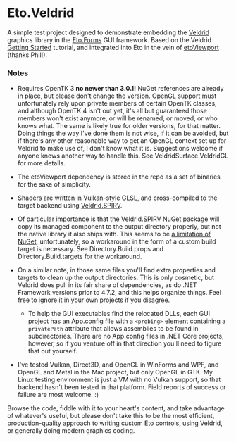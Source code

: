 
  Eto.Veldrid
  ===========

  A simple test project designed to demonstrate embedding the [Veldrid](https://veldrid.dev) graphics library in the [Eto.Forms](https://github.com/picoe/Eto) GUI framework. Based on the Veldrid [Getting Started](https://veldrid.dev/articles/getting-started/intro.html) tutorial, and integrated into Eto in the vein of [etoViewport](https://github.com/philstopford/etoViewport) (thanks Phil!).

  ### Notes
  - Requires OpenTK 3 **no newer than 3.0.1!** NuGet references are already in place, but please don't change the version. OpenGL support must unfortunately rely upon private members of certain OpenTK classes, and although OpenTK 4 isn't out yet, it's all but guaranteed those members won't exist anymore, or will be renamed, or moved, or who knows what. The same is likely true for older versions, for that matter. Doing things the way I've done them is not wise, if it can be avoided, but if there's any other reasonable way to get an OpenGL context set up for Veldrid to make use of, I don't know what it is. Suggestions welcome if anyone knows another way to handle this. See VeldridSurface.VeldridGL for more details.

  - The etoViewport dependency is stored in the repo as a set of binaries for the sake of simplicity.

  - Shaders are written in Vulkan-style GLSL, and cross-compiled to the target backend using [Veldrid.SPIRV](https://github.com/mellinoe/veldrid-spirv).
  
  - Of particular importance is that the Veldrid.SPIRV NuGet package will copy its managed component to the output directory properly, but not the native library it also ships with. This seems to be [a limitation of NuGet](https://stackoverflow.com/a/40652794), unfortunately, so a workaround in the form of a custom build target is necessary. See Directory.Build.props and Directory.Build.targets for the workaround.

  - On a similar note, in those same files you'll find extra properties and targets to clean up the output directories. This is only cosmetic, but Veldrid does pull in its fair share of dependencies, as do .NET Framework versions prior to 4.7.2, and this helps organize things. Feel free to ignore it in your own projects if you disagree.
    - To help the GUI executables find the relocated DLLs, each GUI project has an App.config file with a `<probing>` element containing a `privatePath` attribute that allows assemblies to be found in subdirectories. There are no App.config files in .NET Core projects, however, so if you venture off in that direction you'll need to figure that out yourself.

  - I've tested Vulkan, Direct3D, and OpenGL in WinForms and WPF, and OpenGL and Metal in the Mac project, but only OpenGL in GTK. My Linux testing environment is just a VM with no Vulkan support, so that backend hasn't been tested in that platform. Field reports of success or failure are most welcome. :)

  Browse the code, fiddle with it to your heart's content, and take advantage of whatever's useful, but please don't take this to be the most efficient, production-quality approach to writing custom Eto controls, using Veldrid, or generally doing modern graphics coding.
